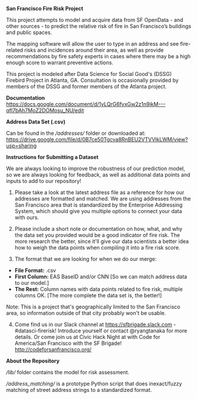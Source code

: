 <b>San Francisco Fire Risk Project</b></br>

This project attempts to model and acquire data from SF OpenData - and other sources - to predict the relative risk of fire in San Francisco’s buildings and public spaces.

The mapping software will allow the user to type in an address and see fire-related risks and incidences around their area, as well as provide recommendations by fire safety experts in cases where there may be a high enough score to warrant preventive actions.

This project is modeled after Data Science for Social Good's (DSSG) Firebird Project in Atlanta, GA. Consultation is occasionally provided by members of the DSSG and former members of the Atlanta project.

<b>Documentation</b></br>
https://docs.google.com/document/d/1yLQrG6fyxGw2z1n9ikM---qfl7bAh7MoZ2DOMosu_NU/edit

<b>Address Data Set (.csv)</b></br>

Can be found in the <i>/addresses/</i> folder or downloaded at:
https://drive.google.com/file/d/0B7ce50Tgcva8RnBEU2VTVVlkLWM/view?usp=sharing

<b>Instructions for Submitting a Dataset</b></br>

We are always looking to improve the robustness of our prediction model, so we are always looking for feedback, as well as additional data points and inputs to add to our repository!

1.  Please take a look at the latest address file as a reference for how our addresses are formatted and matched.  We are using addresses from the San Francisco area that is standardized by the Enterprise Addressing System, which should give you multiple options to connect your data with ours.

2.  Please include a short note or documentation on how, what, and why the data set you provided would be a good indicator of fire risk.  The more research the better, since it'll give our data scientists a better idea how to weigh the data points when compiling it into a fire risk score.

3.  The format that we are looking for when we do our merge:

- <b>File Format:</b> .csv
- <b>First Column:</b> EAS BaseID and/or CNN [So we can match address data to our model.]
- <b>The Rest:</b> Column names with data points related to fire risk, multiple columns OK.  [The more complete the data set is, the better!]

Note: This is a project that's geographically limited to the San Francisco area, so information outside of that city probably won't be usable.

4.  Come find us in our Slack channel at https://sfbrigade.slack.com - #datasci-firerisk!  Introduce yourself or contact @ryangtanaka for more details.  Or come join us at Civic Hack Night at with Code for America/San Francisco with the SF Brigade!  http://codeforsanfrancisco.org/

<b>About the Repository</b></br>

<i>/lib/</i> folder contains the model for risk assessment.

<i>/address_matching/</i> is a prototype Python script that does inexact/fuzzy matching of street address strings to a standardized format.
